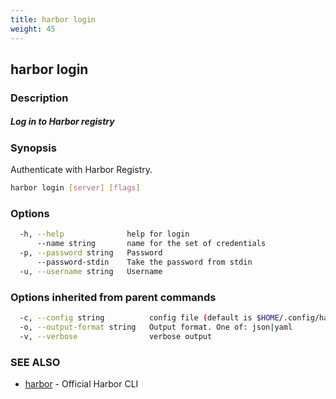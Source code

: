 ```yaml
---
title: harbor login
weight: 45
---
```

## harbor login

### Description

##### Log in to Harbor registry

### Synopsis

Authenticate with Harbor Registry.

```sh
harbor login [server] [flags]
```

### Options

```sh
  -h, --help              help for login
      --name string       name for the set of credentials
  -p, --password string   Password
      --password-stdin    Take the password from stdin
  -u, --username string   Username
```

### Options inherited from parent commands

```sh
  -c, --config string          config file (default is $HOME/.config/harbor-cli/config.yaml)
  -o, --output-format string   Output format. One of: json|yaml
  -v, --verbose                verbose output
```

### SEE ALSO

* [harbor](harbor.md)	 - Official Harbor CLI

